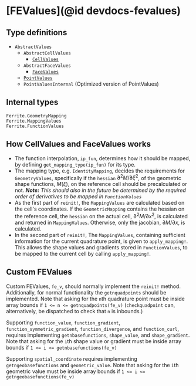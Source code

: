 # [FEValues](@id devdocs-fevalues)

## Type definitions
* `AbstractValues`
  * `AbstractCellValues`
    * [`CellValues`](@ref)
  * `AbstractFaceValues`
    * [`FaceValues`](@ref)
  * [`PointValues`](@ref)
  * `PointValuesInternal` (Optimized version of PointValues)

## Internal types
```@docs
Ferrite.GeometryMapping
Ferrite.MappingValues
Ferrite.FunctionValues
```

## How CellValues and FaceValues works
* The function interpolation, `ip_fun`, determines how it should be mapped, by defining `get_mapping_type(ip_fun)` for its type.
* The mapping type, e.g. `IdentityMapping`, decides the requirements for `GeometryValues`, specifically if the `hessian` $\partial^2M/\partial\xi^2$,
  of the geometric shape functions, $M(\xi)$, on the reference cell should be precalculated or not. 
  ***Note:*** *This should also in the future be determined by the required order of derivatives to be mapped in `FunctionValues`*
* As the first part of `reinit!`, the `MappingValues` are calculated based on the cell's coordinates. If the `GeometricMapping` contains the hessian 
  on the reference cell, the `hessian` on the actual cell, $\partial^2M/\partial x^2$, is calculated and returned in `MappingValues`. Otherwise, only
  the jacobian, $\partial M/\partial x$, is calculated. 
* In the second part of `reinit!`, The `MappingValues`, containing sufficient information for the current quadrature point, is given to `apply_mapping!`. 
  This allows the shape values and gradients stored in `FunctionValues`, to be mapped to the current cell by calling `apply_mapping!`.

## Custom FEValues
Custom FEValues, `fe_v`, should normally implement the `reinit!` method.
Additionally, for normal functionality the `getnquadpoints` should be implemented.
Note that asking for the `n`th quadrature point must be inside array bounds if 
`1 <= n <= getnquadpoints(fe_v)`
(`checkquadpoint` can, alternatively, be dispatched to check that `n` is inbounds.)

Supporting `function_value`, `function_gradient`, `function_symmetric_gradient`, `function_divergence`, and `function_curl`,
requires implementing `getnbasefunctions`, `shape_value`, and `shape_gradient`. 
Note that asking for the `i`th shape value or gradient must be inside array bounds if `1 <= i <= getnbasefunctions(fe_v)`

Supporting `spatial_coordinate` requires implementing `getngeobasefunctions` and `geometric_value`.
Note that asking for the `i`th geometric value must be inside array bounds if `1 <= i <= getngeobasefunctions(fe_v)`